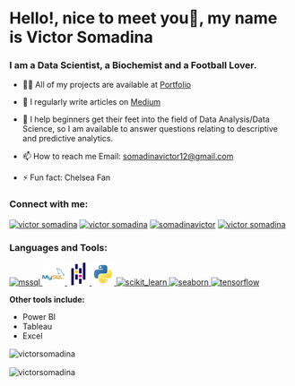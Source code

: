 <h1 align="left">Hello!, nice to meet you👋, my name is Victor Somadina</h1>
<h3 align="left">I am a Data Scientist, a Biochemist and a Football Lover.</h3>

- 👨‍💻 All of my projects are available at [Portfolio](https://github.com/victorsomadina?tab=repositories)

- 📝 I regularly write articles on [Medium](https://medium.com/@victorSom.)

- 💬 I help beginners get their feet into the field of Data Analysis/Data Science, so I am available to answer questions relating to descriptive and predictive analytics.

- 📫 How to reach me Email: somadinavictor12@gmail.com

- ⚡ Fun fact: Chelsea Fan

<h3 align="left">Connect with me:</h3>
<p align="left">
<a href="https://twitter.com/vicSomadina" target="blank"><img align="center" src="https://raw.githubusercontent.com/rahuldkjain/github-profile-readme-generator/master/src/images/icons/Social/twitter.svg" alt="victor somadina" height="30" width="40" /></a>
<a href="https://www.linkedin.com/in/victorsomadina/" target="blank"><img align="center" src="https://raw.githubusercontent.com/rahuldkjain/github-profile-readme-generator/master/src/images/icons/Social/linked-in-alt.svg" alt="victor somadina" height="30" width="40" /></a>
<a href="https://kaggle.com/somadinavictor" target="blank"><img align="center" src="https://raw.githubusercontent.com/rahuldkjain/github-profile-readme-generator/master/src/images/icons/Social/kaggle.svg" alt="somadinavictor" height="30" width="40" /></a>
<a href="https://medium.com/@victorSom." target="blank"><img align="center" src="https://raw.githubusercontent.com/rahuldkjain/github-profile-readme-generator/master/src/images/icons/Social/medium.svg" alt="victor somadina" height="30" width="40" /></a>
</p>

<h3 align="left">Languages and Tools:</h3>
<p align="left"> <a href="https://www.microsoft.com/en-us/sql-server" target="_blank" rel="noreferrer"> <img src="https://www.svgrepo.com/show/303229/microsoft-sql-server-logo.svg" alt="mssql" width="40" height="40"/> </a> <a href="https://www.mysql.com/" target="_blank" rel="noreferrer"> <img src="https://raw.githubusercontent.com/devicons/devicon/master/icons/mysql/mysql-original-wordmark.svg" alt="mysql" width="40" height="40"/> </a> <a href="https://pandas.pydata.org/" target="_blank" rel="noreferrer"> <img src="https://raw.githubusercontent.com/devicons/devicon/2ae2a900d2f041da66e950e4d48052658d850630/icons/pandas/pandas-original.svg" alt="pandas" width="40" height="40"/> </a> <a href="https://www.python.org" target="_blank" rel="noreferrer"> <img src="https://raw.githubusercontent.com/devicons/devicon/master/icons/python/python-original.svg" alt="python" width="40" height="40"/> </a> <a href="https://scikit-learn.org/" target="_blank" rel="noreferrer"> <img src="https://upload.wikimedia.org/wikipedia/commons/0/05/Scikit_learn_logo_small.svg" alt="scikit_learn" width="40" height="40"/> </a> <a href="https://seaborn.pydata.org/" target="_blank" rel="noreferrer"> <img src="https://seaborn.pydata.org/_images/logo-mark-lightbg.svg" alt="seaborn" width="40" height="40"/> </a> <a href="https://www.tensorflow.org" target="_blank" rel="noreferrer"> <img src="https://www.vectorlogo.zone/logos/tensorflow/tensorflow-icon.svg" alt="tensorflow" width="40" height="40"/> </a> </p>

**Other tools include:**
* Power BI
* Tableau
* Excel

<p><img align="center" src="https://github-readme-stats.vercel.app/api/top-langs?username=victorsomadina&show_icons=true&locale=en&layout=compact" alt="victorsomadina" /></p>

<p><img align="center" src="https://github-readme-streak-stats.herokuapp.com/?user=victorsomadina&" alt="victorsomadina" /></p>
